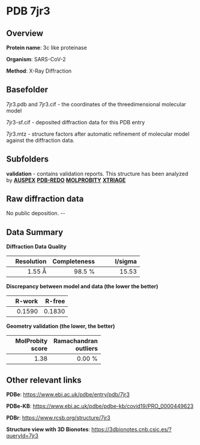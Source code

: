 # PDB 7jr3

## Overview

**Protein name**: 3c like proteinase

**Organism**: SARS-CoV-2

**Method**: X-Ray Diffraction



## Basefolder

7jr3.pdb and 7jr3.cif - the coordinates of the threedimensional molecular model

7jr3-sf.cif - deposited diffraction data for this PDB entry

7jr3.mtz - structure factors after automatic refinement of molecular model against the diffraction data.

## Subfolders





**validation** - contains validation reports. This structure has been analyzed by [**AUSPEX**](https://github.com/thorn-lab/coronavirus_structural_task_force/tree/master/pdb/3c_like_proteinase/SARS-CoV-2/7jr3/validation/auspex) [**PDB-REDO**](https://github.com/thorn-lab/coronavirus_structural_task_force/tree/master/pdb/3c_like_proteinase/SARS-CoV-2/7jr3/validation/pdb-redo) [**MOLPROBITY**](https://github.com/thorn-lab/coronavirus_structural_task_force/tree/master/pdb/3c_like_proteinase/SARS-CoV-2/7jr3/validation/molprobity) [**XTRIAGE**](https://github.com/thorn-lab/coronavirus_structural_task_force/blob/master/pdb/3c_like_proteinase/SARS-CoV-2/7jr3/validation/Xtriage_output.log)  



## Raw diffraction data

No public deposition. --<br> 

## Data Summary
**Diffraction Data Quality**

|   | Resolution | Completeness| I/sigma |
|---|-------------:|----------------:|--------------:|
|   |1.55 Å|98.5  %|<img width=50/>15.53|

**Discrepancy between model and data (the lower the better)**

|   | **R-work**| **R-free**   
|---|-------------:|----------------:|           
||  0.1590|  0.1830|

**Geometry validation (the lower, the better)**

|   |**MolProbity<br>score**| **Ramachandran<br>outliers** 
|---|-------------:|----------------:|
||  1.38|  0.00 %|

 

 



## Other relevant links 
**PDBe**:  https://www.ebi.ac.uk/pdbe/entry/pdb/7jr3

**PDBe-KB**: https://www.ebi.ac.uk/pdbe/pdbe-kb/covid19/PRO_0000449623 
 
**PDBr**: https://www.rcsb.org/structure/7jr3 

**Structure view with 3D Bionotes**: https://3dbionotes.cnb.csic.es/?queryId=7jr3

